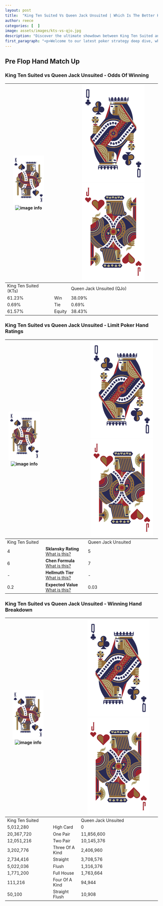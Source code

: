 ```yaml
---
layout: post
title:  "King Ten Suited Vs Queen Jack Unsuited | Which Is The Better Hand In Poker? A Complete Guide"
author: reece
categories: [  ]
image: assets/images/kts-vs-qjo.jpg
description: "Discover the ultimate showdown between King Ten Suited and Queen Jack Unsuited in poker! Uncover the odds, strategies, and scenarios where one hand triumphs over the other. Get ready to up your poker game with this thrilling analysis."
first_paragraph: "<p>Welcome to our latest poker strategy deep dive, where we're pitting two distinct hands against each other in a high-stakes showdown: King Ten Suited vs Queen Jack Unsuited.</p><p>In the dynamic world of poker, every decision counts, and knowing which hand holds the upper hand is key to your success at the table.</p><p>In this article, we'll dissect these two hands, explore the scenarios where one dominates the other, and equip you with the knowledge to make strategic choices that can tip the odds in your favor.</p><p>Get ready to unravel the intriguing dynamics of these poker hands and elevate your game to new heights.</p>"
---
```




[comment]: # (sp0)

## Pre Flop Hand Match Up

<div class="table hand-ratings" markdown="1"> 



### King Ten Suited vs Queen Jack Unsuited - Odds Of Winning


    
| ![image info](assets/images/hand1/K.png) ![image info](assets/images/hand1/Ts.png) |  | ![image info](assets/images/hand2/Q.png) ![image info](assets/images/hand2/Jo.png) |
| -------- | -------- | -------- |
| King Ten Suited (KTs) |  | Queen Jack Unsuited (QJo) |
| 61.23% | Win | 38.09% |
| 0.69% | Tie | 0.69% |
| 61.57% | Equity | 38.43% |




[comment]: # (sp1)



### King Ten Suited vs Queen Jack Unsuited - Limit Poker Hand Ratings


    
| ![image info](assets/images/hand1/K.png) ![image info](assets/images/hand1/Ts.png) |  | ![image info](assets/images/hand2/Q.png) ![image info](assets/images/hand2/Jo.png) |
| -------- | -------- | -------- |
| King Ten Suited |  | Queen Jack Unsuited |
| 4 | **Sklansky Rating** [What is this?](/sklansky-rating-explained) | 5 |
| 6 | **Chen Formula** [What is this?](/chen-formula-explained) | 7 |
| - | **Hellmuth Tier** [What is this?](/Hellmuth-tier-explained) | - |
| 0.2 | **Expected Value** [What is this?](/expected-value-explained) | 0.03 |




[comment]: # (sp2)



### King Ten Suited vs Queen Jack Unsuited - Winning Hand Breakdown


    
| ![image info](assets/images/hand1/K.png) ![image info](assets/images/hand1/Ts.png) |  | ![image info](assets/images/hand2/Q.png) ![image info](assets/images/hand2/Jo.png) |
| -------- | -------- | -------- |
| King Ten Suited |  | Queen Jack Unsuited |
| 5,012,280 | High Card | 0 |
| 20,367,720 | One Pair | 11,856,600 |
| 12,051,216 | Two Pair | 10,145,376 |
| 3,202,776 | Three Of A Kind | 2,406,960 |
| 2,734,416 | Straight | 3,708,576 |
| 5,022,036 | Flush | 1,316,376 |
| 1,771,200 | Full House | 1,763,664 |
| 111,216 | Four Of A Kind | 94,944 |
| 50,100 | Straight Flush | 10,908 |




[comment]: # (sp3)



</div>

[comment]: # (sp4)



[comment]: # (sp5)

